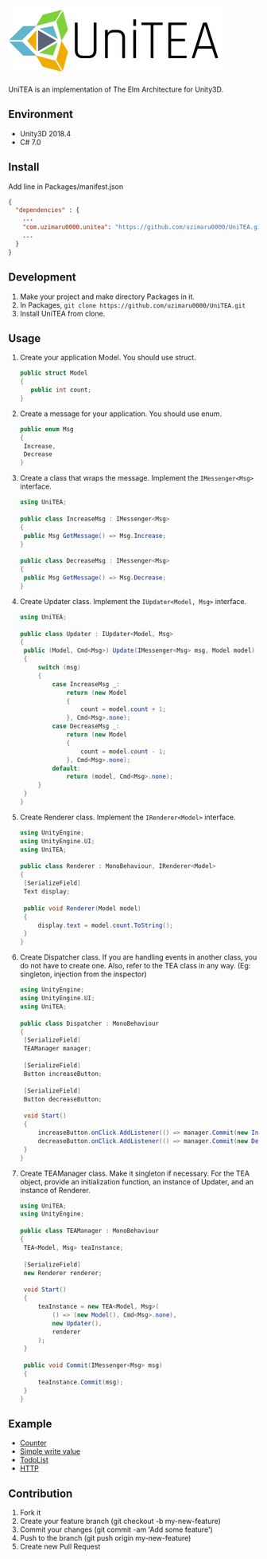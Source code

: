 # ![logo](./images/logo.png)

UniTEA is an implementation of The Elm Architecture for Unity3D.

## Environment

- Unity3D 2018.4
- C# 7.0

## Install

Add line in Packages/manifest.json

```json
{
  "dependencies" : {
    ...
    "com.uzimaru0000.unitea": "https://github.com/uzimaru0000/UniTEA.git",
    ...
  }
}
```

## Development

1. Make your project and make directory Packages in it.
2. In Packages, `git clone https://github.com/uzimaru0000/UniTEA.git`
3. Install UniTEA from clone.

## Usage

1. Create your application Model. You should use struct.

   ```c#
   public struct Model
   {
      public int count;
   }
   ```

2. Create a message for your application. You should use enum.

   ```c#
   public enum Msg
   {
   	Increase,
   	Decrease
   }
   ```

3. Create a class that wraps the message. Implement the `IMessenger<Msg>` interface.

   ```c#
   using UniTEA;
   
   public class IncreaseMsg : IMessenger<Msg>
   {
   	public Msg GetMessage() => Msg.Increase;
   }
   
   public class DecreaseMsg : IMessenger<Msg>
   {
   	public Msg GetMessage() => Msg.Decrease;
   }
   ```

4. Create Updater class. Implement the `IUpdater<Model, Msg>` interface.

   ```c#
   using UniTEA;
   
   public class Updater : IUpdater<Model, Msg>
   {
   	public (Model, Cmd<Msg>) Update(IMessenger<Msg> msg, Model model)
   	{
   		switch (msg)
   		{
   			case IncreaseMsg _:
   				return (new Model
   				{
   					count = model.count + 1;
   				}, Cmd<Msg>.none);
   			case DecreaseMsg _:
   				return (new Model
   				{
   					count = model.count - 1;
   				}, Cmd<Msg>.none);
   			default:
   				return (model, Cmd<Msg>.none);
   		}
   	}
   }
   ```

5. Create Renderer class. Implement the `IRenderer<Model>` interface.

   ```c#
   using UnityEngine;
   using UnityEngine.UI;
   using UniTEA;
   
   public class Renderer : MonoBehaviour, IRenderer<Model>
   {
   	[SerializeField]
   	Text display;
   	
   	public void Renderer(Model model)
   	{
   		display.text = model.count.ToString();
   	}
   }
   ```

6. Create Dispatcher class. If you are handling events in another class, you do not have to create one.
   Also, refer to the TEA class in any way. (Eg: singleton, injection from the inspector)

   ```c#
   using UnityEngine;
   using UnityEngine.UI;
   using UniTEA;
   
   public class Dispatcher : MonoBehaviour
   {
   	[SerializeField]
   	TEAManager manager;
   
   	[SerializeField]
   	Button increaseButton;
   	
   	[SerializeField]
   	Button decreaseButton;
   	
   	void Start()
   	{
   		increaseButton.onClick.AddListener(() => manager.Commit(new IncreaseMsg()));
   		decreaseButton.onClick.AddListener(() => manager.Commit(new DecreaseMsg()));
   	}
   }
   ```

7. Create TEAManager class. Make it singleton if necessary. For the TEA object, provide an initialization function, an instance of Updater, and an instance of Renderer.

   ```c#
   using UniTEA;
   using UnityEngine;
   
   public class TEAManager : MonoBehaviour
   {
   	TEA<Model, Msg> teaInstance;
   	
   	[SerializeField]
   	new Renderer renderer;
   	
   	void Start()
   	{
   		teaInstance = new TEA<Model, Msg>(
   			() => (new Model(), Cmd<Msg>.none),
   			new Updater(),
   			renderer
   		);
   	}
   	
   	public void Commit(IMessenger<Msg> msg)
   	{
   		teaInstance.Commit(msg);
   	}
   }
   ```

## Example

- [Counter](https://github.com/uzimaru0000/UniTEA/tree/master/Assets/Scripts/Examples/Counter)
- [Simple write value](https://github.com/uzimaru0000/UniTEA/tree/master/Assets/Scripts/Examples/Simple)
- [TodoList](https://github.com/uzimaru0000/UniTEA/tree/master/Assets/Scripts/Examples/Todo)
- [HTTP](https://github.com/uzimaru0000/UniTEA/tree/master/Assets/Scripts/Examples/HTTP)

## Contribution

1. Fork it
2. Create your feature branch (git checkout -b my-new-feature)
3. Commit your changes (git commit -am 'Add some feature')
4. Push to the branch (git push origin my-new-feature)
5. Create new Pull Request
